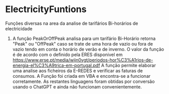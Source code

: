 # ElectricityFuntions
Funções diversas na area da analise de tarifários Bi-horários de electricidade

1) A função PeakOrOffPeak analisa para um tarifário Bi-Horário retorna "Peak" ou "OffPeak" caso se trate de uma hora de vazio ou fora de vazio
tendo em conta o horário de verão e de inverno.
O valor da função é de acordo com o definido pela ERES disponivel em https://www.erse.pt/media/wijn0vgt/periodos-hor%C3%A1rios-de-energia-el%C3%A9trica-em-portugal.pdf
A função permite elaborar uma analise aos ficheiros da E-REDES e verificar as faturas de consumos.
A Função foi criada em VBA e encontra-se a funcionar corretamente. As restantes linguagens foram obtidas por conversão usando o ChatGPT e ainda não funcionam convenientemente.
